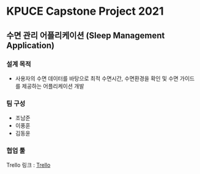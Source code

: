 KPUCE Capstone Project 2021
====================
수면 관리 어플리케이션 (Sleep Management Application)
--------------------------------------------------------------------
### 설계 목적
* 사용자의 수면 데이터를 바탕으로 최적 수면시간, 수면환경을 확인 및 수면 가이드를 제공하는 어플리케이션 개발
### 팀 구성
* 조남준
* 이풍훈
* 김동윤
### 협업 툴
Trello 링크 : [Trello](https://trello.com/b/503Fdz34/%EC%88%98%EB%A9%B4-%EA%B4%80%EB%A6%AC-%EC%96%B4%ED%94%8C%EB%A6%AC%EC%BC%80%EC%9D%B4%EC%85%98, "trello link")